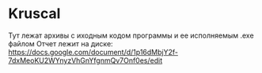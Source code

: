 # Kruscal
Тут лежат архивы с иходным кодом программы и ее исполняемым .exe файлом
Отчет лежит на диске: 
https://docs.google.com/document/d/1p16dMbjY2f-7dxMeoKU2WYnyzVhGnYfgnmQv7Onf0es/edit
